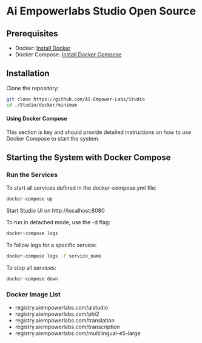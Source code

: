 # Ai Empowerlabs Studio Open Source

## Prerequisites

- Docker: [Install Docker](https://docs.docker.com/get-docker/)
- Docker Compose: [Install Docker Compose](https://docs.docker.com/compose/install/)

## Installation

Clone the repository:

```bash
git clone https://github.com/AI-Empower-Labs/Studio
cd ./Studio/docker/minimum
```

#### Using Docker Compose

This section is key and should provide detailed instructions on how to use Docker Compose to start the system.

## Starting the System with Docker Compose

### Run the Services
To start all services defined in the docker-compose.yml file:
```bash
docker-compose up
```

Start Studio UI on http://localhost:8080

To run in detached mode, use the -d flag:
```bash
docker-compose logs
```

To follow logs for a specific service:
```bash
docker-compose logs -f service_name
```

To stop all services:
```bash
docker-compose down
```

### Docker Image List
* registry.aiempowerlabs.com/aistudio
* registry.aiempowerlabs.com/phi2
* registry.aiempowerlabs.com/translation
* registry.aiempowerlabs.com/transcription
* registry.aiempowerlabs.com/multilingual-e5-large
